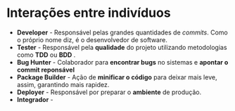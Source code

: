# Interações entre indivíduos
- **Developer**  - Responsável pelas grandes quantidades de *commits*.  Como o próprio nome diz, é o desenvolvedor de software.
- **Tester** - Responsável pela **qualidade** do projeto utilizando metodologias como **TDD** ou **BDD** .
- **Bug Hunter** - Colaborador para **encontrar bugs** no sistemas e **apontar o commit reponsável**
- **Package Builder** - Ação de **minificar o código** para deixar mais leve, assim, garantindo mais rapidez. 
- **Deployer** - Responsável por preparar o **ambiente** de produção.
- **Integrador** - 
<!--stackedit_data:
eyJoaXN0b3J5IjpbLTk5ODU3NzkzN119
-->